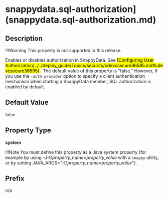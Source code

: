# snappydata.sql-authorization](snappydata.sql-authorization.md)

## Description


!!!Warning
	This property is not supported in this release.

Enables or disables authorization in SnappyData. See <mark>[Configuring User Authorization]../../deploy_guide/Topics/security/cdevcsecure36595.md#cdevcsecure36595) </mark>. The default value of this property is "false." However, if you use the `-auth-provider` option to specify a client authentication mechanism when starting a SnappyData member, SQL authorization is enabled by default.

## Default Value

false

## Property Type

**system**

!!!Note 
	You must define this property as a Java system property (for example by using -J-D*property\_name*=*property\_value* with a `snappy` utility, or by setting JAVA\_ARGS="-D*property\_name*=*property\_value*").</p>

## Prefix

n/a
